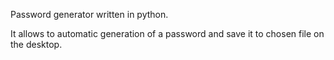 Password generator written in python.

It allows to automatic generation of a password and save it to chosen file on the desktop.
